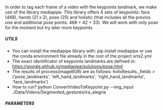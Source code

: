 In order to tag each frame of a video with the keypoints landmark, we make use of the library mediapipe. This library offers 4 sets of keypoints: face (468), hands (21 x 2), pose (25) and holistic (that includes all the previos one and additional pose points: 468 + 42 + 33). We will work with only pose for the moment but try later more keypoints

##### UTILS #####
- You can install the mediapipe library with: pip install mediapipe or use the conda environment file already in the root of the project srts2.yml
- The exact identificator of keypoints landmarks are defined in: https://google.github.io/mediapipe/solutions/pose.html
- The results of process(imageBGR) are as follows:
	holisResults._fields > ('pose_landmarks', 'left_hand_landmarks', 'right_hand_landmarks', 'face_landmarks')
- How to run?
	python ConvertVideoToKeypoint.py --img_input ./Data/Videos/Segmented_gestures/ira_alegria

##### PARAMETERS #####
